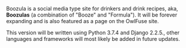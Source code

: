 Boozula is a social media type site for drinkers and drink recipes, aka, **Boozulas** (a combination of "Booze" and "Formula"). It will be forever expanding and is also featured as a page on the OwlFuse site.

This version will be written using Python 3.7.4 and Django 2.2.5., other languages and frameworks will most likely be added in future updates.

